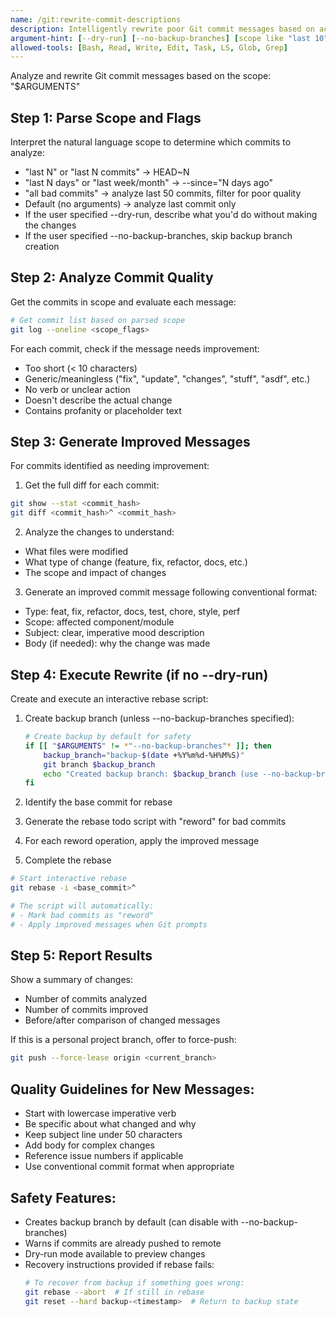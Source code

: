 ```yaml
---
name: /git:rewrite-commit-descriptions
description: Intelligently rewrite poor Git commit messages based on actual code changes
argument-hint: [--dry-run] [--no-backup-branches] [scope like "last 10", "last week", "all bad commits"]
allowed-tools: [Bash, Read, Write, Edit, Task, LS, Glob, Grep]
---
```


Analyze and rewrite Git commit messages based on the scope: "$ARGUMENTS"

## Step 1: Parse Scope and Flags
Interpret the natural language scope to determine which commits to analyze:
- "last N" or "last N commits" → HEAD~N
- "last N days" or "last week/month" → --since="N days ago"
- "all bad commits" → analyze last 50 commits, filter for poor quality
- Default (no arguments) → analyze last commit only
- If the user specified --dry-run, describe what you'd do without making the changes
- If the user specified --no-backup-branches, skip backup branch creation

## Step 2: Analyze Commit Quality
Get the commits in scope and evaluate each message:

```bash
# Get commit list based on parsed scope
git log --oneline <scope_flags>
```

For each commit, check if the message needs improvement:
- Too short (< 10 characters)
- Generic/meaningless ("fix", "update", "changes", "stuff", "asdf", etc.)
- No verb or unclear action
- Doesn't describe the actual change
- Contains profanity or placeholder text

## Step 3: Generate Improved Messages
For commits identified as needing improvement:

1. Get the full diff for each commit:
```bash
git show --stat <commit_hash>
git diff <commit_hash>^ <commit_hash>
```

2. Analyze the changes to understand:
- What files were modified
- What type of change (feature, fix, refactor, docs, etc.)
- The scope and impact of changes

3. Generate an improved commit message following conventional format:
- Type: feat, fix, refactor, docs, test, chore, style, perf
- Scope: affected component/module
- Subject: clear, imperative mood description
- Body (if needed): why the change was made

## Step 4: Execute Rewrite (if no --dry-run)
Create and execute an interactive rebase script:

1. Create backup branch (unless --no-backup-branches specified):
   ```bash
   # Create backup by default for safety
   if [[ "$ARGUMENTS" != *"--no-backup-branches"* ]]; then
       backup_branch="backup-$(date +%Y%m%d-%H%M%S)"
       git branch $backup_branch
       echo "Created backup branch: $backup_branch (use --no-backup-branches to skip)"
   fi
   ```

2. Identify the base commit for rebase
3. Generate the rebase todo script with "reword" for bad commits
4. For each reword operation, apply the improved message
5. Complete the rebase

```bash
# Start interactive rebase
git rebase -i <base_commit>^

# The script will automatically:
# - Mark bad commits as "reword"
# - Apply improved messages when Git prompts
```

## Step 5: Report Results
Show a summary of changes:
- Number of commits analyzed
- Number of commits improved
- Before/after comparison of changed messages

If this is a personal project branch, offer to force-push:
```bash
git push --force-lease origin <current_branch>
```

## Quality Guidelines for New Messages:
- Start with lowercase imperative verb
- Be specific about what changed and why
- Keep subject line under 50 characters
- Add body for complex changes
- Reference issue numbers if applicable
- Use conventional commit format when appropriate

## Safety Features:
- Creates backup branch by default (can disable with --no-backup-branches)
- Warns if commits are already pushed to remote
- Dry-run mode available to preview changes
- Recovery instructions provided if rebase fails:
  ```bash
  # To recover from backup if something goes wrong:
  git rebase --abort  # If still in rebase
  git reset --hard backup-<timestamp>  # Return to backup state
  ```